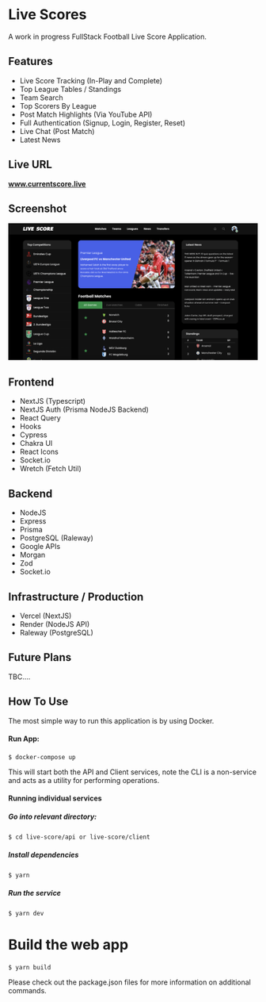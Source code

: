 <h1 >
  Live Scores 
  <br>
</h1>

A work in progress FullStack Football Live Score Application.

## Features
- Live Score Tracking (In-Play and Complete)
- Top League Tables / Standings
- Team Search
- Top Scorers By League
- Post Match Highlights (Via YouTube API)
- Full Authentication (Signup, Login, Register, Reset)
- Live Chat (Post Match)
- Latest News 

## Live URL

<strong>www.currentscore.live</strong>

## Screenshot

![](https://github.com/thomasblaymire/live-score/blob/main/home.png)


## Frontend 

- NextJS (Typescript)
- NextJS Auth (Prisma NodeJS Backend)
- React Query
- Hooks
- Cypress
- Chakra UI
- React Icons
- Socket.io
- Wretch (Fetch Util)

## Backend
- NodeJS
- Express
- Prisma
- PostgreSQL (Raleway)
- Google APIs
- Morgan 
- Zod
- Socket.io

## Infrastructure / Production
- Vercel (NextJS)
- Render (NodeJS API)
- Raleway (PostgreSQL)

## Future Plans
TBC....


## How To Use

The most simple way to run this application is by using Docker. 

#### Run App:
`$ docker-compose up`

This will start both the API and Client services, note the CLI is a non-service and acts as a utility for performing operations.

#### Running individual services

##### Go into relevant directory:
`$ cd live-score/api or live-score/client`

##### Install dependencies
`$ yarn`

##### Run the service
`$ yarn dev`

# Build the web app
`$ yarn build`

Please check out the package.json files for more information on additional commands.

